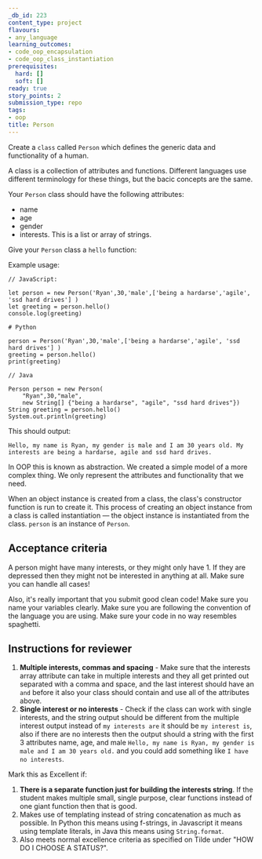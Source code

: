 ```yaml
---
_db_id: 223
content_type: project
flavours:
- any_language
learning_outcomes:
- code_oop_encapsulation
- code_oop_class_instantiation
prerequisites:
  hard: []
  soft: []
ready: true
story_points: 2
submission_type: repo
tags:
- oop
title: Person
---
```


Create a `class` called `Person` which defines the generic data and functionality of a human.

A class is a collection of attributes and functions. Different languages use different terminology for these things, but the bacic concepts are the same.

Your `Person` class should have the following attributes:

- name
- age
- gender
- interests. This is a list or array of strings.

Give your `Person` class a `hello` function:

Example usage:

```
// JavaScript:

let person = new Person('Ryan',30,'male',['being a hardarse','agile', 'ssd hard drives'] )
let greeting = person.hello()
console.log(greeting)
```

```
# Python

person = Person('Ryan',30,'male',['being a hardarse','agile', 'ssd hard drives'] )
greeting = person.hello()
print(greeting)
```

```
// Java

Person person = new Person(
    "Ryan",30,"male",
    new String[] {"being a hardarse", "agile", "ssd hard drives"})
String greeting = person.hello()
System.out.println(greeting)
```

This should output:

```
Hello, my name is Ryan, my gender is male and I am 30 years old. My interests are being a hardarse, agile and ssd hard drives.
```

In OOP this is known as abstraction. We created a simple model of a more complex thing. We only represent the attributes and functionality that we need.

When an object instance is created from a class, the class's constructor function is run to create it. This process of creating an object instance from a class is called instantiation — the object instance is instantiated from the class. `person` is an instance of `Person`.

## Acceptance criteria

A person might have many interests, or they might only have 1. If they are depressed then they might not be interested in anything at all. Make sure you can handle all cases!

Also, it's really important that you submit good clean code! Make sure you name your variables clearly. Make sure you are following the convention of the language you are using. Make sure your code in no way resembles spaghetti.

## Instructions for reviewer

1. **Multiple interests, commas and spacing** - Make sure that the interests array attribute can take in multiple interests and they all get printed out separated with a comma and space, and the last interest should have an ``and`` before it also your class should contain and use all of the attributes above.
2. **Single interest or no interests** - Check if the class can work with single interests, and the string output should be different from the multiple interest output instead of `my interests are` it should be `my interest is`, also if there are no interests then the output should a string with the first 3 attributes name, age, and male `Hello, my name is Ryan, my gender is male and I am 30 years old.` and you could add something like `I have no interests`.

Mark this as Excellent if:

1. **There is a separate function just for building the interests string**. If the student makes multiple small, single purpose, clear functions instead of one giant function then that is good.
2. Makes use of templating instead of string concatenation as much as possible. In Python this means using f-strings, in Javascript it means using template literals, in Java this means using `String.format`.
3. Also meets normal excellence criteria as specified on Tilde under "HOW DO I CHOOSE A STATUS?". 
